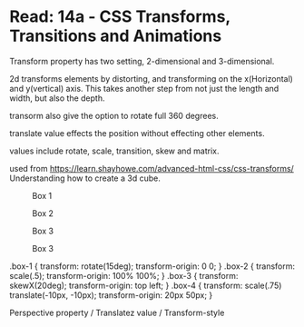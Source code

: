 # Read: 14a - CSS Transforms, Transitions and Animations

Transform property has two setting, 2-dimensional and 3-dimensional. 

2d transforms elements by distorting, and transforming on the x(Horizontal) and y(vertical) axis. This takes another step
from not just the length and width, but also the depth. 

transorm also give the option to rotate full 360 degrees. 

translate value effects the position without effecting other elements. 

values include rotate, scale, transition, skew and matrix. 


used from https://learn.shayhowe.com/advanced-html-css/css-transforms/
Understanding how to create a 3d cube. 
<figure class="box-1">Box 1</figure>
<figure class="box-2">Box 2</figure>
<figure class="box-3">Box 3</figure>
<figure class="box-4">Box 3</figure>

.box-1 {
  transform: rotate(15deg);
  transform-origin: 0 0;
}
.box-2 {
  transform: scale(.5);
  transform-origin: 100% 100%;
}
.box-3 {
  transform: skewX(20deg);
  transform-origin: top left;
}
.box-4 {
  transform: scale(.75) translate(-10px, -10px);
  transform-origin: 20px 50px;
}

Perspective property / Translatez value / Transform-style
